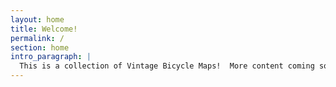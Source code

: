 ```yaml
---
layout: home
title: Welcome!
permalink: /
section: home
intro_paragraph: |
  This is a collection of Vintage Bicycle Maps!  More content coming soon...
---
```


